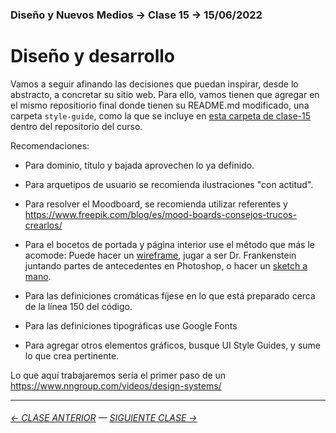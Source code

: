 ### Diseño y Nuevos Medios → Clase 15 → 15/06/2022

# Diseño y desarrollo

Vamos a seguir afinando las decisiones que puedan inspirar, desde lo abstracto, a concretar su sitio web. Para ello, vamos tienen que agregar en el mismo repositiorio final donde tienen su README.md modificado, una carpeta `style-guide`, como la que se incluye en [esta carpeta de clase-15](https://profesorfaco.github.io/dno037-2022/clase-15/style-guide/) dentro del repositorio del curso.

Recomendaciones: 

- Para dominio, título y bajada aprovechen lo ya definido. 

- Para arquetipos de usuario se recomienda ilustraciones "con actitud". 

- Para resolver el Moodboard, se recomienda utilizar referentes y https://www.freepik.com/blog/es/mood-boards-consejos-trucos-crearlos/

- Para el bocetos de portada y página interior use el método que más le acomode: Puede hacer un [wireframe](https://wireframe.cc/), jugar a ser Dr. Frankenstein juntando partes de antecedentes en Photoshop, o hacer un [sketch a mano](https://www.pinterest.cl/uistencils/ui-sketches/).

- Para las definiciones cromáticas fíjese en lo que está preparado cerca de la línea 150 del código. 

- Para las definiciones tipográficas use Google Fonts

- Para agregar otros elementos gráficos, busque UI Style Guides, y sume lo que crea pertinente. 

Lo que aquí trabajaremos sería el primer paso de un https://www.nngroup.com/videos/design-systems/


- - - - - - - 

###### [← CLASE ANTERIOR](https://github.com/profesorfaco/dno037-2022/tree/main/clase-14) — [SIGUIENTE CLASE →](https://github.com/profesorfaco/dno037-2022/tree/main/clase-16)
